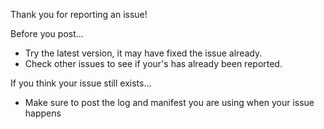 Thank you for reporting an issue!

Before you post...
 * Try the latest version, it may have fixed the issue already.
 * Check other issues to see if your's has already been reported.
 
If you think your issue still exists...
 * Make sure to post the log and manifest you are using when your issue happens